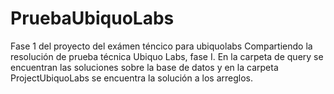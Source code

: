 # PruebaUbiquoLabs
Fase 1 del proyecto del exámen téncico para ubiquolabs
Compartiendo la resolución de prueba técnica Ubiquo Labs, fase I.
En la carpeta de query se encuentran las soluciones sobre la base de datos y en la carpeta ProjectUbiquoLabs se encuentra la solución a los arreglos.
